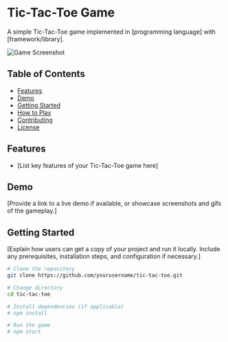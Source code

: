 # Tic-Tac-Toe Game

A simple Tic-Tac-Toe game implemented in [programming language] with [framework/library].

![Game Screenshot](screenshot.png)

## Table of Contents

- [Features](#features)
- [Demo](#demo)
- [Getting Started](#getting-started)
- [How to Play](#how-to-play)
- [Contributing](#contributing)
- [License](#license)

## Features

- [List key features of your Tic-Tac-Toe game here]

## Demo

[Provide a link to a live demo if available, or showcase screenshots and gifs of the gameplay.]

## Getting Started

[Explain how users can get a copy of your project and run it locally. Include any prerequisites, installation steps, and configuration if necessary.]

```bash
# Clone the repository
git clone https://github.com/yourusername/tic-tac-toe.git

# Change directory
cd tic-tac-toe

# Install dependencies (if applicable)
# npm install

# Run the game
# npm start
